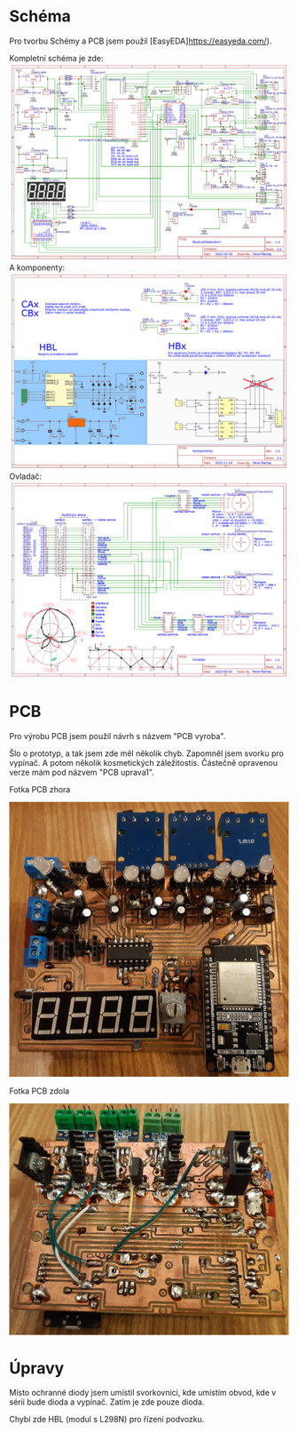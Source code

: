 # Schéma
Pro tvorbu Schémy a PCB jsem použil [EasyEDA]https://easyeda.com/).

Kompletní schéma je zde:
<img src = "hlavni_schema.png">
A komponenty:
<img src = "Komponenty.png">
Ovladač:
<img src = "Ovladac.png">

# PCB

Pro výrobu PCB jsem použil návrh s názvem "PCB vyroba".

Šlo o prototyp, a tak jsem zde měl několik chyb. Zapomněl jsem svorku pro vypínač. A potom několik kosmetických záležitostis. Částečně opravenou verze mám pod názvem "PCB uprava1".

Fotka PCB zhora

<img src = "PCB_zhora.jpg">

Fotka PCB zdola

<img src = "PCB_zdola.jpg">

# Úpravy

Místo ochranné diody jsem umístil svorkovnici, kde umístím obvod, kde v sérii bude dioda a vypínač. Zatím je zde pouze dioda.

Chybí zde HBL (modul s L298N) pro řízení podvozku.